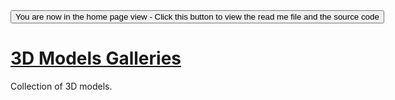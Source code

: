 <span style=display:none; >
[You are now in a GitHub source code view - click this link to view the home page]
( https://ladybug-analysis-tools.github.io/3d-models/content/galleries/ "View file as a web page." ) </span>
<input type=button onclick=window.location.href='https://github.com/ladybug-analysis-tools/3d-models/tree/gh-pages/content/galleries/'; 
value='You are now in the home page view - Click this button to view the read me file and the source code' >

[3D Models Galleries]( index.html )
===

Collection of 3D models.


